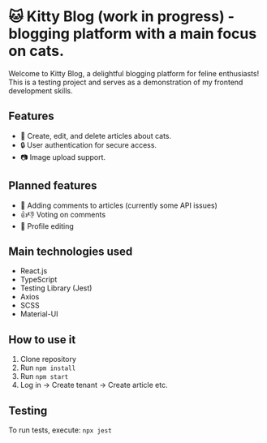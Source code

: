 # 🐱 Kitty Blog (work in progress) - blogging platform with a main focus on cats.

Welcome to Kitty Blog, a delightful blogging platform for feline enthusiasts! 
This is a testing project and serves as a demonstration of my frontend development skills.

## Features
- 📝 Create, edit, and delete articles about cats.
- 🔒 User authentication for secure access.
- 📷 Image upload support.

## Planned features
- 💬 Adding comments to articles (currently some API issues)
- 👍👎 Voting on comments
- 👨 Profile editing

## Main technologies used
- React.js
- TypeScript
- Testing Library (Jest)
- Axios
- SCSS
- Material-UI

## How to use it
1. Clone repository
2. Run `npm install`
3. Run `npm start`
4. Log in -> Create tenant -> Create article etc.

## Testing
To run tests, execute: 
`npx jest`
